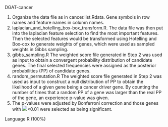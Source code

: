 DGAT-cancer
1. Organize the data file as in cancer.list.Rdata. Gene symbols in row names and feature names in column names.
2. laplacian_and_hotelling_box-box_transform.R. 
   The data file was then put into the laplacian feature selection to find the most important features. Then the selected features would be transformed using Hotelling and Box-cox to generate weights of genes, which were used as sampled weights in Gibbs sampling.
3. gibbs_sampling.R
   The weighted score file generated in Step 2 was used as input to obtain a convergent probability distribution of candidate genes. The final selected frequencies were assigned as the posterior probabilities (PP) of candidate genes.
4. random_permutation.R
   The weighted score file generated in Step 2 was used as input to construct a null distribution of PP to obtain the likelihood of a given gene being a cancer driver gene. By counting the number of times that a random PP of a gene was larger than the real PP of the gene, an experience p-value was given. 
5. The p-values were adjusted by Bonferroni correction and those genes with ![](https://latex.codecogs.com/svg.image?p_{adj})<0.01 were selected as being significant.

Language
R (100%)
